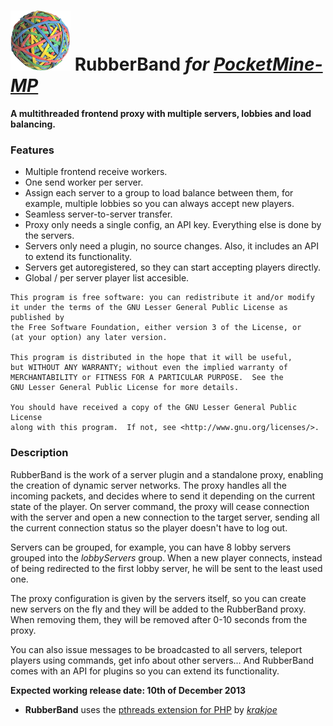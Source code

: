 # ![](icon.png) RubberBand _for [PocketMine-MP](https://github.com/PocketMine/PocketMine-MP)_

__A multithreaded frontend proxy with multiple servers, lobbies and load balancing.__


### Features

* Multiple frontend receive workers.
* One send worker per server.
* Assign each server to a group to load balance between them, for example, multiple lobbies so you can always accept new players.
* Seamless server-to-server transfer.
* Proxy only needs a single config, an API key. Everything else is done by the servers.
* Servers only need a plugin, no source changes. Also, it includes an API to extend its functionality.
* Servers get autoregistered, so they can start accepting players directly.
* Global / per server player list accesible.


```
This program is free software: you can redistribute it and/or modify
it under the terms of the GNU Lesser General Public License as published by
the Free Software Foundation, either version 3 of the License, or
(at your option) any later version.

This program is distributed in the hope that it will be useful,
but WITHOUT ANY WARRANTY; without even the implied warranty of
MERCHANTABILITY or FITNESS FOR A PARTICULAR PURPOSE.  See the
GNU Lesser General Public License for more details.

You should have received a copy of the GNU Lesser General Public License
along with this program.  If not, see <http://www.gnu.org/licenses/>.
```	


### Description

RubberBand is the work of a server plugin and a standalone proxy, enabling the creation of dynamic server networks.
The proxy handles all the incoming packets, and decides where to send it depending on the current state of the player. 
On server command, the proxy will cease connection with the server and open a new connection to the target server, sending all the current connection status so the player doesn't have to log out.

Servers can be grouped, for example, you can have 8 lobby servers grouped into the _lobbyServers_ group. When a new player connects, instead of being redirected to the first lobby server, he will be sent to the least used one.

The proxy configuration is given by the servers itself, so you can create new servers on the fly and they will be added to the RubberBand proxy. When removing them, they will be removed after 0-10 seconds from the proxy.

You can also issue messages to be broadcasted to all servers, teleport players using commands, get info about other servers... And RubberBand comes with an API for plugins so you can extend its functionality.


__Expected working release date: 10th of December 2013__



* __RubberBand__ uses the [pthreads extension for PHP](https://github.com/krakjoe/pthreads) by _[krakjoe](https://github.com/krakjoe)_
